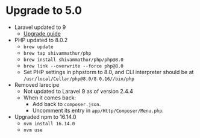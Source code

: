 # Upgrade to 5.0

- Laravel updated to 9
  - [Upgrade guide](https://laravel.com/docs/9.x/upgrade)
- PHP updated to 8.0.2
  - `brew update`
  - `brew tap shivammathur/php`
  - `brew install shivammathur/php/php@8.0`
  - `brew link --overwrite --force php@8.0`
  - Set PHP settings in phpstorm to 8.0, and CLI interpreter should be at `/usr/local/Cellar/php@8.0/8.0.16//bin/php`
- Removed larecipe
  - Not updated to Laravel 9 as of version 2.4.4
  - When it comes back:
    - Add back to `composer.json`.
    - Uncomment its entry in `app/Http/Composer/Menu.php`.
- Upgraded npm to 16.14.0
  - `nvm install 16.14.0`
  - `nvm use`
